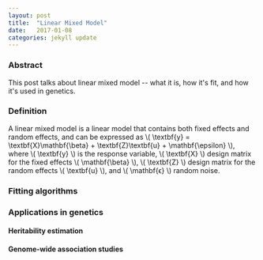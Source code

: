 ```yaml
---
layout: post
title:  "Linear Mixed Model"
date:   2017-01-08
categories: jekyll update
---
```


### Abstract

This post talks about linear mixed model -- what it is, how it's fit, and
how it's used in genetics.

### Definition

A linear mixed model is a linear model that contains both fixed effects and
random effects, and can be expressed as
\\( \\textbf{y} = \\textbf{X}\\mathbf{\\beta} + \\textbf{Z}\\textbf{u} + \\mathbf{\\epsilon} \\),
where \\( \textbf{y} \\) is the response variable, \\( \textbf{X} \\) design matrix for
the fixed effects \\( \mathbf{\beta} \\), \\( \textbf{Z} \\) design matrix for the random
effects \\( \textbf{u} \\), and \\( \mathbf{ϵ} \\) random noise.

### Fitting algorithms

### Applications in genetics

#### Heritability estimation

#### Genome-wide association studies
